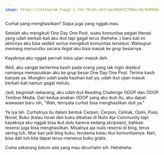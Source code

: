 ```yaml
---
image: https://instagram.fupg2-1.fna.fbcdn.net/vp/0da632749ac1bc9e8bb6a2abf29d8e8b/5CDBF44A/t51.2885-15/e35/50909188_189207448703678_4443311798119432846_n.jpg?_nc_ht=instagram.fupg2-1.fna.fbcdn.net&_nc_cat=102
---
```


Curhat yang menghasilkan? Siapa juga yang nggak mau.

Setelah aku mengikuti One Day One Post, suatu komunitas pegiat literasi yang udah berkali-kali aku ikut tapi gagal terus (hehehe..) baru kali ini akhirnya aku bisa sedikit _serius_ mengikuti komunitas tersebut. Walaupun memang menurutku secara _ilegal_ aku bisa masuk ke grup besarnya.

Kayaknya aku nggak pernah lolos ujian masuk deh.

_Well_, aku sangat berterima kasih pada orang yang tak ingin disebut namanya memasukkan aku ke grup besar One Day One Post. Terima kasih banyak ya. Mungkin udah pada kasihan kali ya, udah ikut ujian masuk berkali-kali namun gagal melulu.

Jadi, beginilah sekarang, aku udah ikut Reading Challenge ODOP dan ODOP Tembus Media. Dari kedua anakan ODOP yang aku ikuti itu, aku dapat wawasan baru nih, "Wah, ternyata curhat bisa menghasilkan duit ya."

Ya iya lah. Curhatnya itu dalam bentuk Cerpen, Cerpon, Cerkak, Opini, Puisi, Novel, Buku (kalau novel dan buku dibahas di Nulis Aja Community tapi kayaknya aku nggak bisa ikut dulu karena sedang skripsian), bahkan resensi juga bisa menghasilkan. Misalnya aja nulis resensi di blog, terus sering tuh. Ntar kan jadi blog buku, terutama kalau ikut komunitasnya. Nah, bisa dah tuh kita dapat terus-menerus buku gratis.

Cuma sekarang belum ada yang mau dicurhatin sih. Hehehehe.
